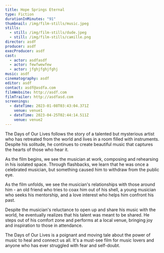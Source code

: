 ```yaml
---
title: Hope Springs Eternal
type: Fiction
durationInMinutes: "91"
thumbnail: /img/film-stills/music.jpeg
stills:
  - still: /img/film-stills/dude.jpeg
  - still: /img/film-stills/camille.png
director: asdf
producer: asdf
execProducer: asdf
cast:
  - actor: asdfasdf
  - actor: fewfwewfew
  - actor: jfghjfghjfghj
music: asdf
cinematography: asdf
editor: asdf
contact: asdf@asdfa.com
filmWebsite: http://asdf.com
filmTrailer: http://asdfasd.com
screenings:
  - dateTime: 2023-01-08T03:43:04.371Z
    venue: venue1
  - dateTime: 2023-04-25T02:44:14.511Z
    venue: venue2
---
```

The Days of Our Lives follows the story of a talented but mysterious artist who has retreated from the world and lives in a room filled with instruments. Despite his solitude, he continues to create beautiful music that captures the hearts of those who hear it.

As the film begins, we see the musician at work, composing and rehearsing in his isolated space. Through flashbacks, we learn that he was once a celebrated musician, but something caused him to withdraw from the public eye.

As the film unfolds, we see the musician's relationships with those around him - an old friend who tries to coax him out of his shell, a young musician who seeks his mentorship, and a love interest who helps him confront his past.

Despite the musician's reluctance to open up and share his music with the world, he eventually realizes that his talent was meant to be shared. He steps out of his comfort zone and performs at a local venue, bringing joy and inspiration to those in attendance.

The Days of Our Lives is a poignant and moving tale about the power of music to heal and connect us all. It's a must-see film for music lovers and anyone who has ever struggled with fear and self-doubt.